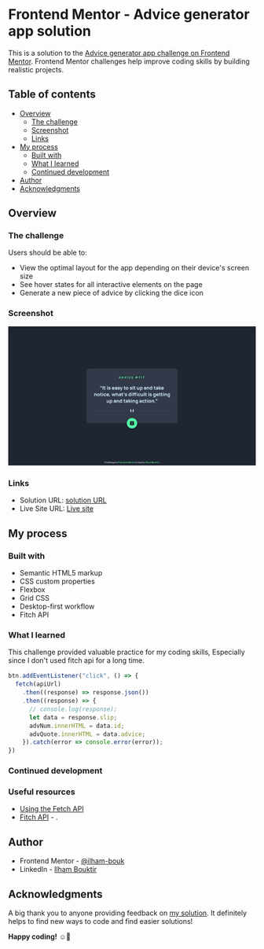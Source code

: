# Frontend Mentor - Advice generator app solution

This is a solution to the [Advice generator app challenge on Frontend Mentor](https://www.frontendmentor.io/challenges/advice-generator-app-QdUG-13db). Frontend Mentor challenges help improve coding skills by building realistic projects. 

## Table of contents

- [Overview](#overview)
  - [The challenge](#the-challenge)
  - [Screenshot](#screenshot)
  - [Links](#links)
- [My process](#my-process)
  - [Built with](#built-with)
  - [What I learned](#what-i-learned)
  - [Continued development](#continued-development)
- [Author](#author)
- [Acknowledgments](#acknowledgments)

## Overview

### The challenge

Users should be able to:

- View the optimal layout for the app depending on their device's screen size
- See hover states for all interactive elements on the page
- Generate a new piece of advice by clicking the dice icon

### Screenshot

![Screenshot of the solution](./design/screenshot.jpg)

### Links

- Solution URL: [solution URL]()
- Live Site URL: [Live site](https://ilham-bouk.github.io/Advice_generator_app/)

## My process

### Built with

- Semantic HTML5 markup
- CSS custom properties
- Flexbox
- Grid CSS
- Desktop-first workflow
- Fitch API

### What I learned

This challenge provided valuable practice for my coding skills, Especially since I don't used fitch api for a long time.

```js
btn.addEventListener("click", () => {
  fetch(apiUrl)
    .then((response) => response.json())
    .then((response) => {
      // console.log(response);
      let data = response.slip;
      advNum.innerHTML = data.id;
      advQuote.innerHTML = data.advice;
    }).catch(error => console.error(error));
})
``` 

### Continued development



### Useful resources

- [Using the Fetch API](https://developer.mozilla.org/en-US/docs/Web/API/Fetch_API/Using_Fetch)
- [Fitch API](https://elzero.org/javascript-2021-fetch-api/) - .

## Author

- Frontend Mentor - [@ilham-bouk](https://www.frontendmentor.io/profile/ilham-bouk)
- LinkedIn - [Ilham Bouktir](https://www.linkedin.com/in/ilham-bouktir-0b266b31b)

## Acknowledgments

A big thank you to anyone providing feedback on [my solution](). It definitely helps to find new ways to code and find easier solutions!

**Happy coding!** ☺️🚀 
